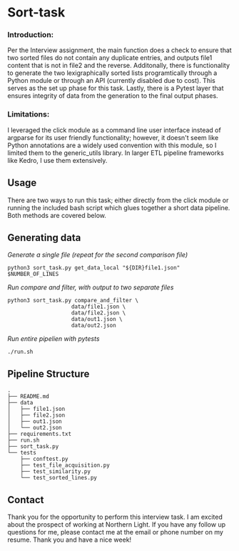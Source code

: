 # Sort-task
### Introduction:
Per the Interview assignment, the main function does a check to ensure that two sorted
files do not contain any duplicate entries, and outputs file1 content that is not in file2
and the reverse.  Additonally, there is functionality to generate the two lexigraphically 
sorted lists programtically through a Python module or through an API (currently disabled due to cost).  This serves as the set up phase for this task.  Lastly, there is a Pytest
layer that ensures integrity of data from the generation to the final output phases.

### Limitations:
I leveraged the click module as a command line user interface instead of argparse for its user friendly functionality; however, it doesn't seem like Python annotations are a widely used convention with this module, so I limited them to the generic_utils library.  In larger ETL pipeline frameworks like Kedro, I use them extensively.

## Usage
There are two ways to run this task; either directly from the click module or running the included bash script which glues together a short data pipeline.  Both methods are covered below.

## Generating data

_Generate a single file (repeat for the second comparison file)_

```python3 sort_task.py get_data_local "${DIR}file1.json" $NUMBER_OF_LINES ```


_Run compare and filter, with output to two separate files_

```
python3 sort_task.py compare_and_filter \
                    data/file1.json \
                    data/file2.json \
                    data/out1.json \
                    data/out2.json

```

_Run entire pipelien with pytests_

```./run.sh```

## Pipeline Structure

```
.
├── README.md
├── data
│   ├── file1.json
│   ├── file2.json
│   ├── out1.json
│   └── out2.json
├── requirements.txt
├── run.sh
├── sort_task.py
└── tests
    ├── conftest.py
    ├── test_file_acquisition.py
    ├── test_similarity.py
    └── test_sorted_lines.py
```

## Contact
Thank you for the opportunity to perform this interview task.  I am excited about the prospect of working at Northern Light.  If you have any follow up questions for me, please contact me at the email or phone number on my resume.  Thank you and have a nice week!
